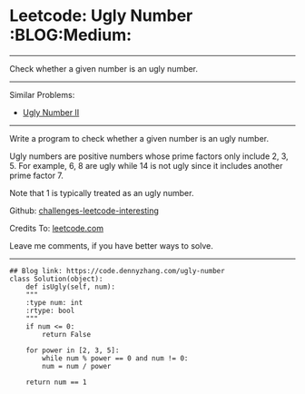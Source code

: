 
# Leetcode: Ugly Number     :BLOG:Medium:

---

Check whether a given number is an ugly number.  

---

Similar Problems:  

-   [Ugly Number II](https://code.dennyzhang.com/ugly-number-ii)

---

Write a program to check whether a given number is an ugly number.  

Ugly numbers are positive numbers whose prime factors only include 2, 3, 5. For example, 6, 8 are ugly while 14 is not ugly since it includes another prime factor 7.  

Note that 1 is typically treated as an ugly number.  

Github: [challenges-leetcode-interesting](https://github.com/DennyZhang/challenges-leetcode-interesting/tree/master/problems/ugly-number)  

Credits To: [leetcode.com](https://leetcode.com/problems/ugly-number/description/)  

Leave me comments, if you have better ways to solve.  

---

    ## Blog link: https://code.dennyzhang.com/ugly-number
    class Solution(object):
        def isUgly(self, num):
    	"""
    	:type num: int
    	:rtype: bool
    	"""
    	if num <= 0:
    	    return False
    
    	for power in [2, 3, 5]:
    	    while num % power == 0 and num != 0:
    		num = num / power
    
    	return num == 1

